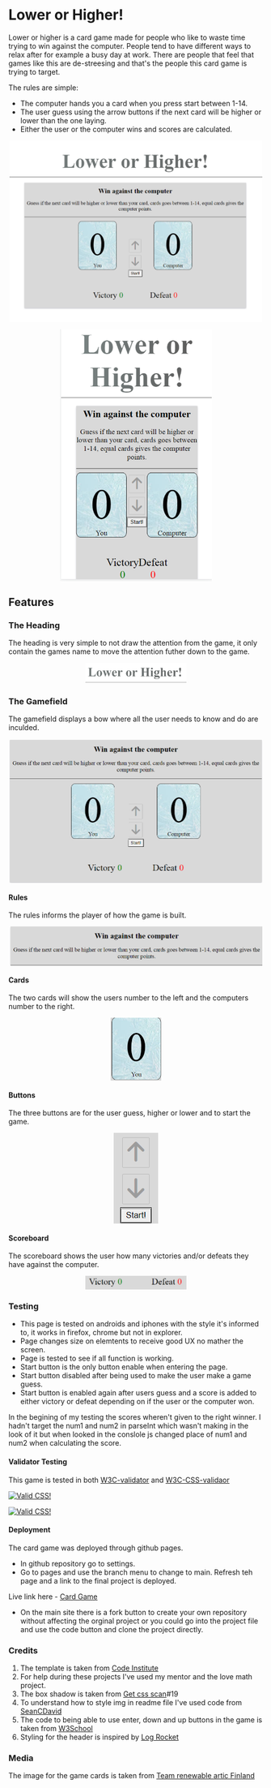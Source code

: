 # Lower or Higher!

Lower or higher is a card game made for people who like to waste time trying to win against the computer. People tend to have different ways to relax after for example a busy day at work. There are people that feel that games like this are de-streesing and that's the people this card game is trying to target.

The rules are simple:
*  The computer hands you a card when you press start between 1-14.
* The user guess using the arrow buttons if the next card will be higher or lower than the one laying.
* Either the user or the computer wins and scores are calculated.

<img
  src="assets/images/desktop.PNG"
  alt="The desktop" 
  title="The desktop"
  style="display: block; margin: 0 auto; max-width: 500px">

  <img
  src="assets/images/phoneview.PNG"
  alt="The site in phoneview" 
  title="The site in phoneview"
  style="display: block; margin: 0 auto; max-width: 300px">

## Features

### The Heading
The heading is very simple to not draw the attention from the game, it only contain the games name to move the attention futher down to the game.

<img
  src="assets/images/heading.PNG"
  alt="The header" 
  title="The header"
  style="display: block; margin: 0 auto; max-width: 200px">

### The Gamefield
The gamefield displays a bow where all the user needs to know and do are inculded.

<img
  src="assets/images/gamefield.PNG"
  alt="The gamefield" 
  title="The gamefield"
  style="display: block; margin: 0 auto; max-width: 500px">

#### Rules
The rules informs the player of how the game is built.

<img
  src="assets/images/rules.PNG"
  alt="The rules" 
  title="The rules"
  style="display: block; margin: 0 auto; max-width: 500px">

#### Cards
The two cards will show the users number to the left and the computers number to the right.

<img
  src="assets/images/gamecard.PNG"
  alt="The gamecard" 
  title="The gamecard"
  style="display: block; margin: 0 auto; max-width: 100px">

#### Buttons
The three buttons are for the user guess, higher or lower and to start the game.

<img
  src="assets/images/interaction.PNG"
  alt="The game buttons" 
  title="The game buttons"
  style="display: block; margin: 0 auto; max-width: 500px">

#### Scoreboard
The scoreboard shows the user how many victories and/or defeats they have against the computer.

<img
  src="assets/images/score.PNG"
  alt="The scoreboard" 
  title="The scoreboard"
  style="display: block; margin: 0 auto; max-width: 200px">

  ### Testing 
  * This page is tested on androids and iphones with the style it's informed to, it works in firefox, chrome but not in explorer. 
  * Page changes size on elemtents to receive good UX no mather the screen.
  * Page is tested to see if all function is working.
  * Start button is the only button enable when entering the page.
  * Start button disabled after being used to make the user make a game guess. 
  * Start button is enabled again after users guess and a score is added to either victory or defeat depending on if the user or the computer won. 

  In the begining of my testing the scores wheren't given to the right winner. I hadn't target the num1 and num2 in parseInt which wasn't making in the look of it but when looked in the conslole js changed place of num1 and num2 when calculating the score.

  

  #### Validator Testing

  This game is tested in both [W3C-validator](https://validator.w3.org/) and [W3C-CSS-validaor](http://jigsaw.w3.org/css-validator/validator?lang=sv&profile=css3svg&uri=https%3A%2F%2Fohdamnitsnikki.github.io%2Fnew-parent%2F&usermedium=all&vextwarning=&warning=1)
  <p>
    <a href="https://jigsaw.w3.org/css-validator/check/referer">
        <img style="border:0;width:88px;height:31px"
            src="https://jigsaw.w3.org/css-validator/images/vcss"
            alt="Valid CSS!">
    </a>
</p>

<p>
    <a href="https://jigsaw.w3.org/css-validator/check/referer">
        <img style="border:0;width:88px;height:31px"
            src="https://jigsaw.w3.org/css-validator/images/vcss-blue"
            alt="Valid CSS!"s>
    </a>
</p> 

#### Deployment
The card game was deployed through github pages.
* In github repository go to settings.
* Go to pages and use the branch menu to change to main.
Refresh teh page and a link to the final project is deployed.

Live link here - [Card Game](https://ohdamnitsnikki.github.io/card_game/)

* On the main site there is a fork button to create your own repository without affecting the orginal project or you could go into the project file and use the code button and clone the project directly.


### Credits

1. The template is taken from [Code Institute](https://github.com/Code-Institute-Org/gitpod-full-template)
2. For help during these projects I've used my mentor and the love math project.
3. The box shadow is taken from [Get css scan](https://getcssscan.com/css-box-shadow-examples)#19
4. To understand how to style img in readme file I've used code from [SeanCDavid](https://www.seancdavis.com/posts/three-ways-to-add-image-to-github-readme/)
5. The code to being able to use enter, down and up buttons in the game is taken from [W3School](https://www.w3schools.com/howto/howto_js_trigger_button_enter.asp)
6. Styling for the header is inspired by [Log Rocket](https://blog.logrocket.com/five-cool-css-header-styles-with-cross-browser-compatibility/)

### Media
The image for the game cards is taken from [Team renewable artic Finland](https://teamrenewablearctic.fi/2021/04/23/new-climate-targets-announced/)